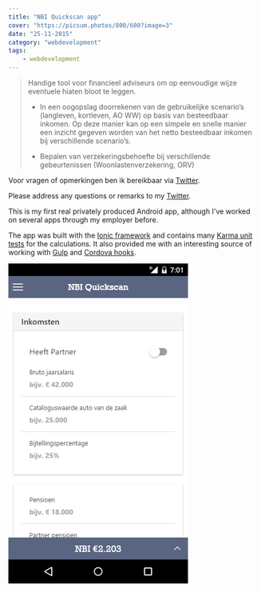 ```yaml
---
title: "NBI Quickscan app"
cover: "https://picsum.photos/800/600?image=3"
date: "25-11-2015"
category: "webdevelopment"
tags:
    - webdevelopment
---
```


> Handige tool voor financieel adviseurs om op eenvoudige wijze eventuele hiaten bloot te leggen. 
> 
> * In een oogopslag doorrekenen van de gebruikelijke scenario’s (langleven, kortleven, AO WW) op basis van besteedbaar inkomen. Op deze manier kan op een simpele en snelle manier een inzicht gegeven worden van het netto besteedbaar inkomen bij verschillende scenario’s.
> 
> * Bepalen van verzekeringsbehoefte bij verschillende gebeurtenissen (Woonlastenverzekering, ORV)

Voor vragen of opmerkingen ben ik bereikbaar via [Twitter](https://twitter.com/mdworldnl).

Please address any questions or remarks to my [Twitter](https://twitter.com/mdworldnl).

This is my first real privately produced Android app, although I've worked on several apps through my employer before.

The app was built with the [Ionic framework](http://ionicframework.com/) and contains many [Karma unit tests](http://karma-runner.github.io/) for the calculations. It also provided me with an interesting source of working with [Gulp](http://gulpjs.com/) and [Cordova hooks](https://cordova.apache.org/docs/en/dev/guide/appdev/hooks/).

![screenshot](nbi-quickscan.png)